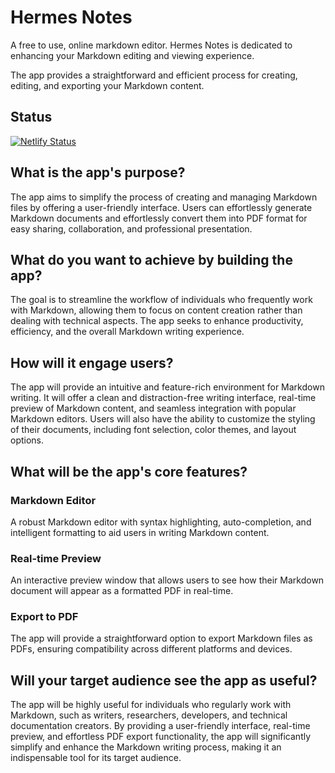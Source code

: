 # Hermes Notes

A free to use, online markdown editor.
Hermes Notes is dedicated to enhancing your Markdown editing and viewing experience.

The app provides a straightforward and efficient process for creating, editing, and exporting your Markdown content.

## Status

[![Netlify Status](https://api.netlify.com/api/v1/badges/791876b3-c7fe-43c6-850e-6cc486395ba1/deploy-status)](https://app.netlify.com/sites/hermesmd/deploys)

## What is the app's purpose?

The app aims to simplify the process of creating and managing Markdown files by offering a user-friendly interface. Users can effortlessly generate Markdown documents and effortlessly convert them into PDF format for easy sharing, collaboration, and professional presentation.

## What do you want to achieve by building the app?

The goal is to streamline the workflow of individuals who frequently work with Markdown, allowing them to focus on content creation rather than dealing with technical aspects. The app seeks to enhance productivity, efficiency, and the overall Markdown writing experience.

## How will it engage users?

The app will provide an intuitive and feature-rich environment for Markdown writing. It will offer a clean and distraction-free writing interface, real-time preview of Markdown content, and seamless integration with popular Markdown editors. Users will also have the ability to customize the styling of their documents, including font selection, color themes, and layout options.

## What will be the app's core features?

### Markdown Editor

A robust Markdown editor with syntax highlighting, auto-completion, and intelligent formatting to aid users in writing Markdown content.

### Real-time Preview

An interactive preview window that allows users to see how their Markdown document will appear as a formatted PDF in real-time.

### Export to PDF

The app will provide a straightforward option to export Markdown files as PDFs, ensuring compatibility across different platforms and devices.

## Will your target audience see the app as useful?

The app will be highly useful for individuals who regularly work with Markdown, such as writers, researchers, developers, and technical documentation creators. By providing a user-friendly interface, real-time preview, and effortless PDF export functionality, the app will significantly simplify and enhance the Markdown writing process, making it an indispensable tool for its target audience.
